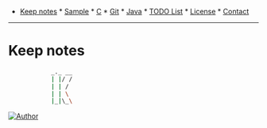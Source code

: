 * [Keep notes](#keep-notes)
         * [Sample](#sample)
             * [C](#c)
             * [Git](#git)
             * [Java](#java)
         * [TODO List](#todo-list)
         * [License](#license)
         * [Contact](#contact)
------
# Keep notes
```sh
            _._ __
            | |/ /
            | | /
            | | \
            |_|\_\
```
[![Author](https://img.shields.io/bage/author-strawberrylin-lightgrey.svg)](https://github.com/strawberrylin)
